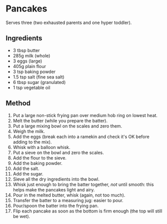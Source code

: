 # Pancakes

Serves three (two exhausted parents and one hyper toddler).

## Ingredients

* 3 tbsp butter
* 285g milk (whole)
* 3 eggs (large)
* 405g plain flour
* 3 tsp baking powder
* 1.5 tsp salt (fine sea salt)
* 6 tbsp sugar (granulated)
* 1 tsp vegetable oil

## Method

1. Put a large non-stick frying pan over medium hob ring on lowest heat.
1. Melt the butter (while you prepare the batter).
1. Put a large mixing bowl on the scales and zero them.
1. Weigh the milk.
1. Add the eggs (break each into a ramekin and check it's OK before adding to the mix).
1. Whisk with a balloon whisk.
1. Put a sieve on the bowl and zero the scales.
1. Add the flour to the sieve.
1. Add the baking powder.
1. Add the salt.
1. Add the sugar.
1. Sieve all the dry ingredients into the bowl.
1. Whisk just enough to bring the batter together, _not_ until smooth: this helps make the pancakes light and airy.
1. Pour in the melted butter, whisk (again, not too much).
1. Transfer the batter to a measuring jug: easier to pour.
1. Pour/spoon the batter into the frying pan.
1. Flip each pancake as soon as the bottom is firm enough (the top will still be wet).